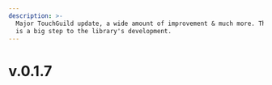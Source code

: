 ```yaml
---
description: >-
  Major TouchGuild update, a wide amount of improvement & much more. This update
  is a big step to the library's development.
---
```


# v.0.1.7

